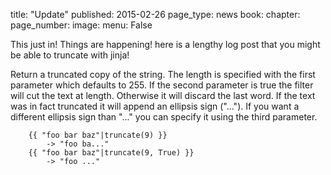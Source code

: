 title: "Update"
published: 2015-02-26
page_type: news
book:
chapter:
page_number:
image:
menu: False

This just in! Things are happening! here is a lengthy log post that you might be able to truncate with jinja!

   Return a truncated copy of the string. The length is specified with the first parameter which defaults to 255. If the second parameter is true the filter will cut the text at length. Otherwise it will discard the last word. If the text was in fact truncated it will append an ellipsis sign ("..."). If you want a different ellipsis sign than "..." you can specify it using the third parameter.

        {{ "foo bar baz"|truncate(9) }}
            -> "foo ba..."
        {{ "foo bar baz"|truncate(9, True) }}
            -> "foo ..."
